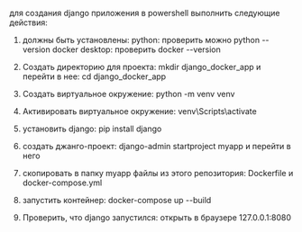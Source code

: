 для создания django приложения в powershell выполнить следующие действия:

1. должны быть установлены:
  python: проверить можно python --version
  docker desktop: проверить docker --version

2. Создать директорию для проекта: mkdir django_docker_app и перейти в нее: cd django_docker_app
3. Создать виртуальное окружение: python -m venv venv
4. Активировать виртуальное окружение: venv\Scripts\activate
5. установить django: pip install django
6. создать джанго-проект: django-admin startproject myapp и перейти в него
7. скопировать в папку myapp файлы из этого репозитория: Dockerfile и docker-compose.yml
8. запустить контейнер: docker-compose up --build
9. Проверить, что django запустился: открыть в браузере 127.0.0.1:8080
